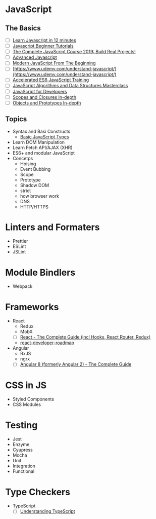 # JavaScript

## The Basics
- [ ] [Learn Javascript in 12 minutes](https://www.youtube.com/watch?v=Ukg_U3CnJWI)
- [ ] [Javascript Beginner Tutorials](https://www.youtube.com/playlist?list=PL41lfR-6DnOrwYi5d824q9-Y6z3JdSgQa)
- [ ] [The Complete JavaScript Course 2019: Build Real Projects!](https://www.udemy.com/the-complete-javascript-course/)
- [ ] [Advanced Javascript](https://www.udemy.com/javascript-advanced/)
- [ ] [Modern JavaScript From The Beginning](https://www.udemy.com/modern-javascript-from-the-beginning/)
- [ ] [https://www.udemy.com/understand-javascript/](https://www.udemy.com/understand-javascript/)
- [ ] [Accelerated ES6 JavaScript Training](https://www.udemy.com/es6-bootcamp-next-generation-javascript/)
- [ ] [JavaScript Algorithms and Data Structures Masterclass](https://www.udemy.com/js-algorithms-and-data-structures-masterclass/)
- [ ] [JavaScript for Developers](https://www.youtube.com/watch?v=s6R0VEdoVt4&list=PLqq-6Pq4lTTYFJxC9NLJ7dSTI5Z1WWB6K)
- [ ] [Scopes and Closures In-depth](https://www.youtube.com/watch?v=O312eN5J2bc&list=PLqq-6Pq4lTTZ_LyvzfrndUOkIvOF4y-_c)
- [ ] [Objects and Prototypes In-depth](https://www.youtube.com/watch?v=fBpPfPjxOhc&list=PLqq-6Pq4lTTaflXUL0v3TSm86nodn0c_u)

## Topics
- Syntax and Basi Constructs
  - [Basic JavaScript Types](https://javascript.info/types)
- Learn DOM Manipulation
- Learn Fetch API/AJAX (XHR)
- ES6+ and modular JavaScript
- Concetps
    - Hoising
    - Event Bubbing
    - Scope
    - Prototype
    - Shadow DOM
    - strict
    - how browser work
    - DNS
    - HTTP/HTTPS

# Linters and Formaters
- Prettier
- ESLint
- JSLint

# Module Bindlers
- Webpack

# Frameworks
- React
    - Redux
    - MobX
    - [ ] [React - The Complete Guide (incl Hooks, React Router, Redux)](https://www.udemy.com/react-the-complete-guide-incl-redux/)
    - [react-developer-roadmap](https://github.com/adam-golab/react-developer-roadmap/blob/master/README.md)
- Angular
    - RxJS
    - ngrx
    - [ ] [Angular 8 (formerly Angular 2) - The Complete Guide](https://www.udemy.com/the-complete-guide-to-angular-2/)

# CSS in JS
- Styled Components
- CSS Modules

# Testing
- Jest
- Enzyme
- Cyupress
- Mocha
- Unit
- Integration
- Functional

# Type Checkers
- TypeScript
    - [ ] [Understanding TypeScript](https://www.udemy.com/course/understanding-typescript/)
